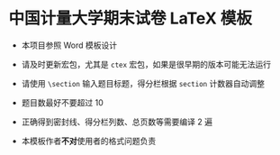 # 中国计量大学期末试卷 LaTeX 模板

* 本项目参照 Word 模板设计

* 请及时更新宏包，尤其是 `ctex` 宏包，如果是很早期的版本可能无法运行

* 请使用 `\section` 输入题目标题，得分栏根据 `section` 计数器自动调整

* 题目数最好不要超过 10

* 正确得到密封线、得分栏列数、总页数等需要编译 2 遍

* 本模板作者**不对**使用者的格式问题负责
